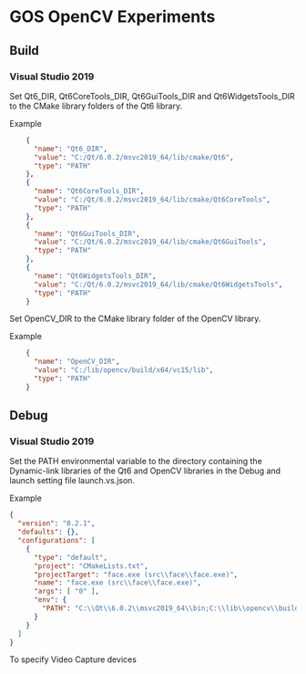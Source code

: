 # GOS OpenCV Experiments

## Build

### Visual Studio 2019

Set Qt6_DIR, Qt6CoreTools_DIR, Qt6GuiTools_DIR and Qt6WidgetsTools_DIR to the CMake library folders of the Qt6 library.

Example
```json
    {
      "name": "Qt6_DIR",
      "value": "C:/Qt/6.0.2/msvc2019_64/lib/cmake/Qt6",
      "type": "PATH"
    },
    {
      "name": "Qt6CoreTools_DIR",
      "value": "C:/Qt/6.0.2/msvc2019_64/lib/cmake/Qt6CoreTools",
      "type": "PATH"
    },
    {
      "name": "Qt6GuiTools_DIR",
      "value": "C:/Qt/6.0.2/msvc2019_64/lib/cmake/Qt6GuiTools",
      "type": "PATH"
    },
    {
      "name": "Qt6WidgetsTools_DIR",
      "value": "C:/Qt/6.0.2/msvc2019_64/lib/cmake/Qt6WidgetsTools",
      "type": "PATH"
    }
```

Set OpenCV_DIR to the CMake library folder of the OpenCV library.

Example
```json
    {
      "name": "OpenCV_DIR",
      "value": "C:/lib/opencv/build/x64/vc15/lib",
      "type": "PATH"
    }
```
## Debug

### Visual Studio 2019

Set the PATH environmental variable to the directory containing the Dynamic-link libraries of the Qt6 and OpenCV libraries in the Debug and launch setting file launch.vs.json.

Example
```json
{
  "version": "0.2.1",
  "defaults": {},
  "configurations": [
    {
      "type": "default",
      "project": "CMakeLists.txt",
      "projectTarget": "face.exe (src\\face\\face.exe)",
      "name": "face.exe (src\\face\\face.exe)",
      "args": [ "0" ],
      "env": {
        "PATH": "C:\\Qt\\6.0.2\\msvc2019_64\\bin;C:\\lib\\opencv\\build\\x64\\vc15\\bin"
      }
    }
  ]
}
```

To specify Video Capture devices 